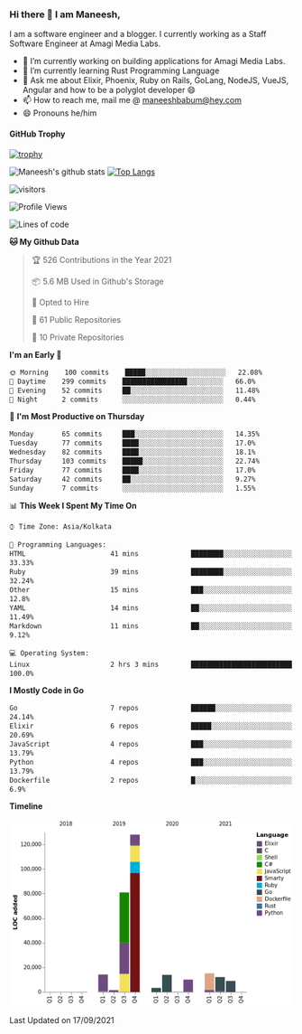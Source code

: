 ### Hi there 👋 I am Maneesh,

I am a software engineer and a blogger. I currently working as a Staff Software Engineer at Amagi Media Labs.


- 🔭 I’m currently working on building applications for Amagi Media Labs.
- 🌱 I’m currently learning Rust Programming Language
- 💬 Ask me about Elixir, Phoenix, Ruby on Rails, GoLang, NodeJS, VueJS, Angular and how to be a polyglot developer 😄
- 📫 How to reach me, mail me @ maneeshbabum@hey.com
- 😄 Pronouns he/him

#### GitHub Trophy
[![trophy](https://github-profile-trophy.vercel.app/?username=maneeshbm)](https://github.com/ryo-ma/github-profile-trophy)

![Maneesh's github stats](https://github-readme-stats.vercel.app/api?username=maneeshbm&show_icons=true)
[![Top Langs](https://github-readme-stats.vercel.app/api/top-langs/?username=maneeshbm)](https://github.com/anuraghazra/github-readme-stats)


![visitors](https://visitor-badge.glitch.me/badge?page_id=maneeshbabu.maneeshbabu)

<!--START_SECTION:waka-->
![Profile Views](http://img.shields.io/badge/Profile%20Views-0-blue)

![Lines of code](https://img.shields.io/badge/From%20Hello%20World%20I%27ve%20Written-288082%20lines%20of%20code-blue)

**🐱 My Github Data** 

> 🏆 526 Contributions in the Year 2021
 > 
> 📦 5.6 MB Used in Github's Storage 
 > 
> 💼 Opted to Hire
 > 
> 📜 61 Public Repositories 
 > 
> 🔑 10 Private Repositories  
 > 
**I'm an Early 🐤** 

```text
🌞 Morning    100 commits    █████░░░░░░░░░░░░░░░░░░░░   22.08% 
🌆 Daytime    299 commits    ████████████████░░░░░░░░░   66.0% 
🌃 Evening    52 commits     ██░░░░░░░░░░░░░░░░░░░░░░░   11.48% 
🌙 Night      2 commits      ░░░░░░░░░░░░░░░░░░░░░░░░░   0.44%

```
📅 **I'm Most Productive on Thursday** 

```text
Monday       65 commits     ███░░░░░░░░░░░░░░░░░░░░░░   14.35% 
Tuesday      77 commits     ████░░░░░░░░░░░░░░░░░░░░░   17.0% 
Wednesday    82 commits     ████░░░░░░░░░░░░░░░░░░░░░   18.1% 
Thursday     103 commits    █████░░░░░░░░░░░░░░░░░░░░   22.74% 
Friday       77 commits     ████░░░░░░░░░░░░░░░░░░░░░   17.0% 
Saturday     42 commits     ██░░░░░░░░░░░░░░░░░░░░░░░   9.27% 
Sunday       7 commits      ░░░░░░░░░░░░░░░░░░░░░░░░░   1.55%

```


📊 **This Week I Spent My Time On** 

```text
⌚︎ Time Zone: Asia/Kolkata

💬 Programming Languages: 
HTML                     41 mins             ████████░░░░░░░░░░░░░░░░░   33.33% 
Ruby                     39 mins             ████████░░░░░░░░░░░░░░░░░   32.24% 
Other                    15 mins             ███░░░░░░░░░░░░░░░░░░░░░░   12.8% 
YAML                     14 mins             ██░░░░░░░░░░░░░░░░░░░░░░░   11.49% 
Markdown                 11 mins             ██░░░░░░░░░░░░░░░░░░░░░░░   9.12%

💻 Operating System: 
Linux                    2 hrs 3 mins        █████████████████████████   100.0%

```

**I Mostly Code in Go** 

```text
Go                       7 repos             ██████░░░░░░░░░░░░░░░░░░░   24.14% 
Elixir                   6 repos             █████░░░░░░░░░░░░░░░░░░░░   20.69% 
JavaScript               4 repos             ███░░░░░░░░░░░░░░░░░░░░░░   13.79% 
Python                   4 repos             ███░░░░░░░░░░░░░░░░░░░░░░   13.79% 
Dockerfile               2 repos             █░░░░░░░░░░░░░░░░░░░░░░░░   6.9%

```


**Timeline**

![Chart not found](https://raw.githubusercontent.com/maneeshbm/maneeshbm/master/charts/bar_graph.png) 


 Last Updated on 17/09/2021
<!--END_SECTION:waka-->

<!--
**maneeshbabu/maneeshbabu** is a ✨ _special_ ✨ repository because its `README.md` (this file) appears on your GitHub profile.

Here are some ideas to get you started:

- 🔭 I’m currently working on ...
- 🌱 I’m currently learning ...
- 👯 I’m looking to collaborate on ...
- 🤔 I’m looking for help with ...
- 💬 Ask me about ...
- 📫 How to reach me: ...
- 😄 Pronouns: ...
- ⚡ Fun fact: ...
-->
